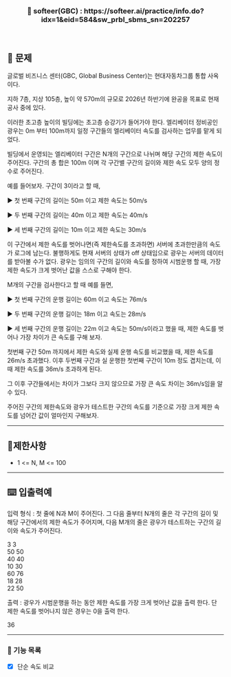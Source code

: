 <h3 align="center"> 
    📢 softeer(GBC) : https://softeer.ai/practice/info.do?idx=1&eid=584&sw_prbl_sbms_sn=202257
</h3>

<br>

## 🚀 문제
글로벌 비즈니스 센터(GBC, Global Business Center)는 현대자동차그룹 통합 사옥이다.

지하 7층, 지상 105층, 높이 약 570m의 규모로 2026년 하반기에 완공을 목표로 현재 공사 중에 있다.

이러한 초고층 높이의 빌딩에는 초고층 승강기가 들어가야 한다. 엘리베이터 정비공인 광우는 0m 부터 100m까지 일정 구간들의 엘리베이터 속도를 검사하는 업무를 맡게 되었다.



빌딩에서 운영되는 엘리베이터 구간은 N개의 구간으로 나뉘며 해당 구간의 제한 속도이 주어진다. 구간의 총 합은 100m 이며 각 구간별 구간의 길이와 제한 속도 모두 양의 정수로 주어진다.



예를 들어보자. 구간이 3이라고 할 때,

▶ 첫 번째 구간의 길이는 50m 이고 제한 속도는 50m/s

▶ 두 번째 구간의 길이는 40m 이고 제한 속도는 40m/s

▶ 세 번째 구간의 길이는 10m 이고 제한 속도는 30m/s



이 구간에서 제한 속도를 벗어나면(즉 제한속도를 초과하면) 서버에 초과한만큼의 속도가 로그에 남는다. 불행하게도 현재 서버의 상태가 off 상태임으로 광우는 서버의 데이터를 받아볼 수가 없다. 광우는 임의의 구간의 길이와 속도를 정하여 시범운행 할 때, 가장 제한 속도가 크게 벗어난 값을 스스로 구해야 한다.



M개의 구간을 검사한다고 할 때 예를 들면,

▶ 첫 번째 구간의 운행 길이는 60m 이고 속도는 76m/s

▶ 두 번째 구간의 운행 길이는 18m 이고 속도는 28m/s

▶ 세 번째 구간의 운행 길이는 22m 이고 속도는 50m/s이라고 했을 때, 제한 속도를 벗어나 가장 차이가 큰 속도를 구해 보자.



첫번째 구간 50m 까지에서 제한 속도와 실제 운행 속도를 비교했을 때, 제한 속도를 26m/s 초과했다. 이후 두번째 구간과 실 운행한 첫번째 구간이 10m 정도 겹치는데, 이때 제한 속도를 36m/s 초과하게 된다.



그 이후 구간들에서는 차이가 그보다 크지 않으므로 가장 큰 속도 차이는 36m/s임을 알 수 있다.



주어진 구간의 제한속도와 광우가 테스트한 구간의 속도를 기준으로 가장 크게 제한 속도를 넘어간 값이 얼마인지 구해보자.

---
## 🚦제한사항
- 1 <= N, M <= 100

---

## ⌨️ 입출력예
입력 형식 : 첫 줄에 N과 M이 주어진다. 그 다음 줄부터 N개의 줄은 각 구간의 길이 및 해당 구간에서의 제한 속도가 주어지며, 다음 M개의 줄은 광우가 테스트하는 구간의 길이와 속도가 주어진다.

3 3  
50 50  
40 40  
10 30  
60 76  
18 28  
22 50  

출력 : 광우가 시범운행을 하는 동안 제한 속도를 가장 크게 벗어난 값을 출력 한다. 단 제한 속도를 벗어나지 않은 경우는 0을 출력 한다.

36

---

### 📜 기능 목록
- [x] 단순 속도 비교
